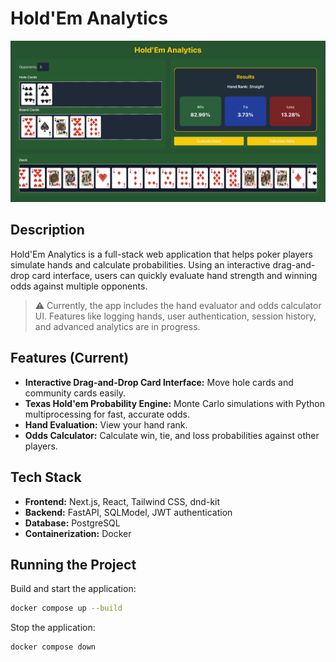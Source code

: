 # Hold'Em Analytics

![Main Page](assets/main-page.png)

## Description
Hold'Em Analytics is a full-stack web application that helps poker players simulate hands and calculate probabilities. Using an interactive drag-and-drop card interface, users can quickly evaluate hand strength and winning odds against multiple opponents.  

> ⚠️ Currently, the app includes the hand evaluator and odds calculator UI. Features like logging hands, user authentication, session history, and advanced analytics are in progress.

## Features (Current)
- **Interactive Drag-and-Drop Card Interface:** Move hole cards and community cards easily.
- **Texas Hold'em Probability Engine:** Monte Carlo simulations with Python multiprocessing for fast, accurate odds.
- **Hand Evaluation:** View your hand rank.
- **Odds Calculator:** Calculate win, tie, and loss probabilities against other players.

## Tech Stack
- **Frontend:** Next.js, React, Tailwind CSS, dnd-kit
- **Backend:** FastAPI, SQLModel, JWT authentication
- **Database:** PostgreSQL
- **Containerization:** Docker

## Running the Project

Build and start the application:

```bash
docker compose up --build
```

Stop the application:

```bash
docker compose down
```
